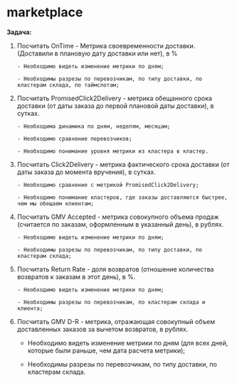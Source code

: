 # marketplace

**Задача:**
1. Посчитать OnTime - Метрика своевременности доставки. (Доставили в плановую дату доставки или нет), в %

       - Необходимо видеть изменение метрики по дням;

       - Необходимы разрезы по перевозчикам, по типу доставки, по кластерам склада, по таймслотам;

2. Посчитать PromisedClick2Delivery - метрика обещанного срока доставки (от даты заказа до первой плановой даты доставки), в сутках.

       - Необходима динамика по дням, неделям, месяцам;

       - Необходимо сравнение перевозчиков;

       - Необходимо понимание уровня метрики из кластера в кластер.

3. Посчитать Click2Delivery - метрика фактического срока доставки (от даты заказа до момента вручения), в сутках.

       - Необходимо сравнение с метрикой PromisedClick2Delivery;

       - Необходимо понимание кластеров, где заказы доставляются быстрее, чем мы обещаем клиентам;

4. Посчитать GMV Accepted - метрика совокупного объема продаж (считается по заказам, оформленным в указанный день), в рублях.

       - Необходимо видеть изменение метрики по дням;

       - Необходимы разрезы по перевозчикам, по типу доставки, по кластерам склада;

5. Посчитать Return Rate - доля возвратов (отношение количества возвратов к заказам в этот день), в %.

       - Необходимо видеть изменение метрики по дням;

       - Необходимы разрезы по перевозчикам, по кластерам склада и клиента;

6. Посчитать GMV D-R - метрика, отражающая совокупный объем доставленных заказов за вычетом возвратов, в рублях.

      - Необходимо видеть изменение метрики по дням (для всех дней, которые были раньше, чем дата расчета метрики);

      - Необходимы разрезы по перевозчикам, по типу доставки, по кластерам склада.
